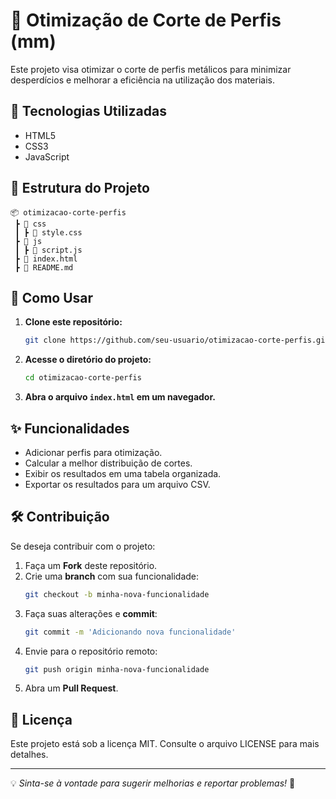 # 📏 Otimização de Corte de Perfis (mm)

Este projeto visa otimizar o corte de perfis metálicos para minimizar desperdícios e melhorar a eficiência na utilização dos materiais.

## 🚀 Tecnologias Utilizadas

- HTML5
- CSS3
- JavaScript

## 📂 Estrutura do Projeto

```
📦 otimizacao-corte-perfis
 ┣ 📂 css
 ┃ ┣ 📜 style.css
 ┣ 📂 js
 ┃ ┣ 📜 script.js
 ┣ 📜 index.html
 ┣ 📜 README.md
```

## 🔧 Como Usar

1. **Clone este repositório:**
   ```sh
   git clone https://github.com/seu-usuario/otimizacao-corte-perfis.git
   ```

2. **Acesse o diretório do projeto:**
   ```sh
   cd otimizacao-corte-perfis
   ```

3. **Abra o arquivo `index.html` em um navegador.**

## ✨ Funcionalidades

- Adicionar perfis para otimização.
- Calcular a melhor distribuição de cortes.
- Exibir os resultados em uma tabela organizada.
- Exportar os resultados para um arquivo CSV.

## 🛠️ Contribuição

Se deseja contribuir com o projeto:

1. Faça um **Fork** deste repositório.
2. Crie uma **branch** com sua funcionalidade:
   ```sh
   git checkout -b minha-nova-funcionalidade
   ```
3. Faça suas alterações e **commit**:
   ```sh
   git commit -m 'Adicionando nova funcionalidade'
   ```
4. Envie para o repositório remoto:
   ```sh
   git push origin minha-nova-funcionalidade
   ```
5. Abra um **Pull Request**.

## 📜 Licença

Este projeto está sob a licença MIT. Consulte o arquivo LICENSE para mais detalhes.

---

💡 *Sinta-se à vontade para sugerir melhorias e reportar problemas!* 🚀

